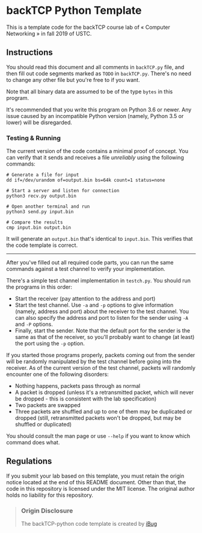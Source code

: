 # backTCP Python Template

This is a template code for the backTCP course lab of « Computer Networking » in fall 2019 of USTC.

## Instructions

You should read this document and all comments in `backTCP.py` file, and then fill out code segments marked as `TODO` in `backTCP.py`. There's no need to change any other file but you're free to if you want.

Note that all binary data are assumed to be of the type `bytes` in this program.

It's recommended that you write this program on Python 3.6 or newer. Any issue caused by an incompatible Python version (namely, Python 3.5 or lower) will be disregarded.

### Testing & Running

The current version of the code contains a minimal proof of concept. You can verify that it sends and receives a file *unreliably* using the following commands:

```shell
# Generate a file for input
dd if=/dev/urandom of=output.bin bs=64k count=1 status=none

# Start a server and listen for connection
python3 recv.py output.bin

# Open another terminal and run
python3 send.py input.bin

# Compare the results
cmp input.bin output.bin
```

It will generate an `output.bin` that's identical to `input.bin`. This verifies that the code template is correct.

---

After you've filled out all required code parts, you can run the same commands against a test channel to verify your implementation.

There's a simple test channel implementation in `testch.py`. You should run the programs in this order:

- Start the receiver (pay attention to the address and port)
- Start the test channel. Use `-a` and `-p` options to give information (namely, address and port) about the receiver to the test channel. You can also specify the address and port to listen for the sender using `-A` and `-P` options.
- Finally, start the sender. Note that the default port for the sender is the same as that of the receiver, so you'll probably want to change (at least) the port using the `-p` option.

If you started those programs properly, packets coming out from the sender will be randomly manipulated by the test channel before going into the receiver. As of the current version of the test channel, packets will randomly encounter one of the following disorders:

- Nothing happens, packets pass through as normal
- A packet is dropped (unless it's a retransmitted packet, which will never be dropped - this is consistent with the lab specification)
- Two packets are swapped
- Three packets are shuffled and up to one of them may be duplicated or dropped (still, retransmitted packets won't be dropped, but may be shuffled or duplicated)

You should consult the man page or use `--help` if you want to know which command does what.

## Regulations

If you submit your lab based on this template, you must retain the origin notice located at the end of this README document.
Other than that, the code in this repository is licensed under the MIT license.
The original author holds no liability for this repository.

> ### Origin Disclosure
>
> The backTCP-python code template is created by [iBug](https://github.com/iBug)
